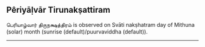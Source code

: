## Pêriyāḷvār Tirunakṣattiram
பெரியாழ்வார் திருநக்ஷத்திரம் is observed on Svāti nakṣhatram day of Mithuna (solar) month (sunrise (default)/puurvaviddha (default)).



---
